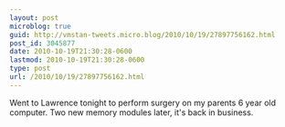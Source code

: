 ```yaml
---
layout: post
microblog: true
guid: http://vmstan-tweets.micro.blog/2010/10/19/27897756162.html
post_id: 3045877
date: 2010-10-19T21:30:28-0600
lastmod: 2010-10-19T21:30:28-0600
type: post
url: /2010/10/19/27897756162.html
---
```

Went to Lawrence tonight to perform surgery on my parents 6 year old computer. Two new memory modules later, it's back in business.
